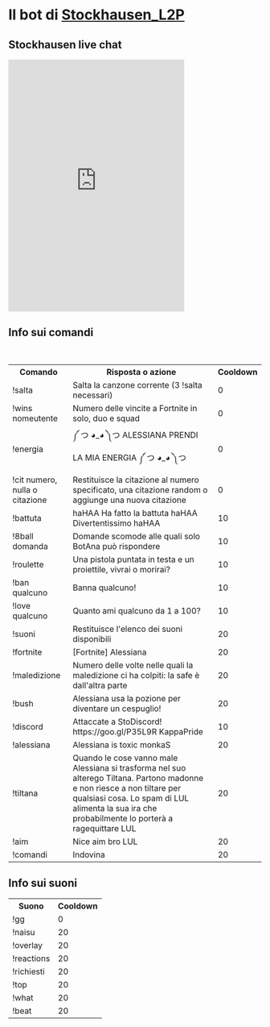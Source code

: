 <h1>Il bot di <a href="https://www.twitch.tv/stockhausen_l2p/">Stockhausen_L2P</a></h1>
<div>
        <h2>Stockhausen live chat</h2>
        <iframe frameborder=""
                scrolling="no"
                id="stockhausen_l2p"
                src="http://www.twitch.tv/stockhausen_l2p/chat"
                height="500"
                width="350">
        </iframe>
<div>
<h2>Info sui comandi</h2>
<table>
  <tr>
    <th>Comando</th>
    <th>Risposta o azione</th>
    <th>Cooldown</th>
  </tr>

  <tr>
    <td>!salta</td>
    <td>Salta la canzone corrente (3 !salta necessari)</td>
    <td>0</td>
  </tr>

  <tr>
     <td>!wins nomeutente</td>
    <td>Numero delle vincite a Fortnite in solo, duo e squad</td>
    <td>0</td>
  </tr>

  <tr>
    <td>!energia</td>
    <td>༼ つ ◕_◕ ༽つ ALESSIANA PRENDI LA MIA ENERGIA ༼ つ ◕_◕ ༽つ</td>
    <td>0</td>
  </tr>

  <tr>
    <td>!cit numero, nulla o citazione</td>
    <td>Restituisce la citazione al numero specificato, una citazione random o aggiunge una nuova citazione</td>
    <td>0</td>
  </tr>

  <tr>
    <td>!battuta</td>
    <td>haHAA Ha fatto la battuta haHAA Divertentissimo haHAA</td>
    <td>10</td>
  </tr>

  <tr>
     <td>!8ball domanda</td>
    <td>Domande scomode alle quali solo BotAna può rispondere</td>
    <td>10</td>
  </tr>

  <tr>
    <td>!roulette</td>
    <td>Una pistola puntata in testa e un proiettile, vivrai o morirai?</td>
    <td>10</td>
  </tr>

  <tr>
    <td>!ban qualcuno </td>
    <td>Banna qualcuno!</td>
    <td>10</td>
  </tr>

  <tr>
    <td>!love qualcuno </td>
    <td>Quanto ami qualcuno da 1 a 100?</td>
    <td>10</td>
  </tr>

  <tr>
    <td>!suoni</td>
    <td>Restituisce l'elenco dei suoni disponibili</td>
    <td>20</td>
  </tr>

  <tr>
    <td>!fortnite</td>
    <td>[Fortnite] Alessiana</td>
    <td>20</td>
  </tr>

  <tr>
    <td>!maledizione</td>
    <td>Numero delle volte nelle quali la maledizione ci ha colpiti: la safe è dall'altra parte</td>
    <td>20</td>
  </tr>

  <tr>
    <td>!bush</td>
    <td>Alessiana usa la pozione per diventare un cespuglio!</td>
    <td>20</td>
  </tr>

  <tr>
    <td>!discord</td>
    <td>Attaccate a StoDiscord! https://goo.gl/P35L9R KappaPride</td>
    <td>10</td>
  </tr>

  <tr>
    <td>!alessiana</td>
    <td>Alessiana is toxic monkaS</td>
    <td>20</td>
  </tr>

  <tr>
    <td>!tiltana</td>
    <td>Quando le cose vanno male Alessiana si trasforma nel suo alterego Tiltana. Partono madonne e non riesce a non tiltare per qualsiasi cosa. Lo spam di LUL alimenta la sua ira che probabilmente lo porterà a ragequittare LUL</td>
    <td>20</td>
  </tr>

  <tr>
    <td>!aim</td>
    <td>Nice aim bro LUL</td>
    <td>20</td>
  </tr>

  <tr>
    <td>!comandi</td>
    <td>Indovina</td>
    <td>20</td>
  </tr>

</table>

<h2>Info sui suoni</h2>
<table>
  <tr>
    <th>Suono</th>
    <th>Cooldown</th>
  </tr>
  <tr>
    <td>!gg</td>
    <td>0</td>
  </tr>
  <tr>
    <td>!naisu</td>
    <td>20</td>
  </tr>
  <tr>
    <td>!overlay</td>
    <td>20</td>
  </tr>
  <tr>
    <td>!reactions</td>
    <td>20</td>
  </tr>
  <tr>
    <td>!richiesti</td>
    <td>20</td>
  </tr>
  <tr>
    <td>!top</td>
    <td>20</td>
  </tr>
  <tr>
    <td>!what</td>
    <td>20</td>
  </tr>
  <tr>
    <td>!beat</td>
    <td>20</td>
  </tr>
</table>
</table>
